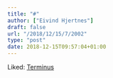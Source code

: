 ```yaml
---
title: "#"
author: ["Eivind Hjertnes"]
draft: false
url: "/2018/12/15/7/2002"
type: "post"
date: 2018-12-15T09:57:04+01:00
---
```


Liked: [Terminus](https://eugeny.github.io/terminus/)
